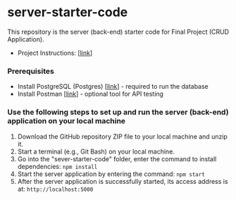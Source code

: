 # server-starter-code

This repository is the server (back-end) starter code for Final Project (CRUD Application).
- Project Instructions: [[link](https://docs.google.com/document/d/1pdR-B9PstJ8vqCyTBULzv-pJdbYxwG7m/edit?rtpof=true&sd=true)]

### Prerequisites
- Install PostgreSQL (Postgres) [[link](https://www.postgresql.org/download/)] - required to run the database
- Install Postman [[link](https://www.postman.com/downloads/)] - optional tool for API testing 

### Use the following steps to set up and run the server (back-end) application on your local machine
1.	Download the GitHub repository ZIP file to your local machine and unzip it.
2. Start a terminal (e.g., Git Bash) on your local machine.
3.	Go into the "sever-starter-code" folder, enter the command to install dependencies: `npm install` 
4.	Start the server application by entering the command: `npm start` 
5.	After the server application is successfully started, its access address is at: `http://localhost:5000` 

